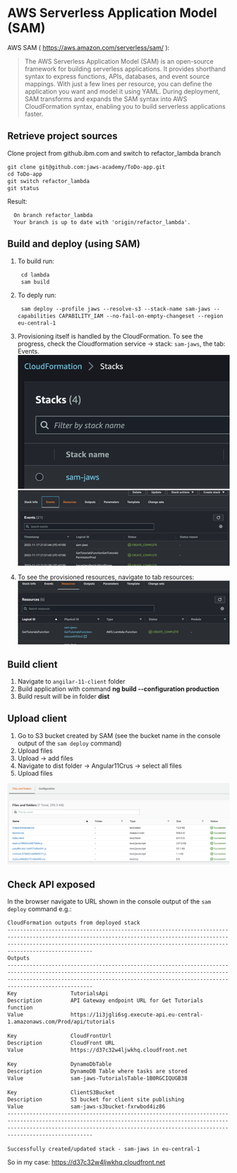 # AWS Serverless Application Model (SAM)

AWS SAM ( https://aws.amazon.com/serverless/sam/ ):
> The AWS Serverless Application Model (SAM) is an open-source framework for building serverless applications. It provides shorthand syntax to express functions, APIs, databases, and event source mappings. With just a few lines per resource, you can define the application you want and model it using YAML. During deployment, SAM transforms and expands the SAM syntax into AWS CloudFormation syntax, enabling you to build serverless applications faster.

Retrieve project sources
--------

Clone project from github.ibm.com and switch to refactor_lambda branch

    git clone git@github.com:jaws-academy/ToDo-app.git
    cd ToDo-app
    git switch refactor_lambda
    git status

Result:

      On branch refactor_lambda
      Your branch is up to date with 'origin/refactor_lambda'.

Build and deploy (using SAM)
--------
1. To build run: 

        cd lambda
        sam build

2. To deply run:

        sam deploy --profile jaws --resolve-s3 --stack-name sam-jaws --capabilities CAPABILITY_IAM --no-fail-on-empty-changeset --region eu-central-1

3. Provisioning itself is handled by the CloudFormation. To see the progress, check the Cloudformation service -> stack: `sam-jaws`, the tab: Events.
   ![Screenshot](../../img/33_sam.png)
   ![Screenshot](../../img/34_sam.png)

4. To see the provisioned resources, navigate to tab resources:
   ![Screenshot](../../img/35_sam.png)


Build client
-------------------------

1. Navigate to `angilar-11-client` folder
1. Build application with command **ng build --configuration production**	
1. Build result will be in folder **dist**	

Upload client
-------------------------

1. Go to S3 bucket created by SAM (see the bucket name in the console output of the `sam deploy` command)
1. Upload files 
1. Upload -> add files 
1. Navigate to dist folder -> Angular11Crus -> select all files
1. Upload files

![Screenshot](../../img/12_uploaded_files_s3.PNG)


Check API exposed
----
In the browser navigate to URL shown in the console output of the `sam deploy` command e.g.:
```
CloudFormation outputs from deployed stack
---------------------------------------------------------------------------------------------------------------------------------------------------------------------------------------------------------------------------------------------
Outputs
---------------------------------------------------------------------------------------------------------------------------------------------------------------------------------------------------------------------------------------------
Key                 TutorialsApi
Description         API Gateway endpoint URL for Get Tutorials function
Value               https://1i3jgli6sg.execute-api.eu-central-1.amazonaws.com/Prod/api/tutorials

Key                 CloudFrontUrl
Description         CloudFront URL
Value               https://d37c32w4ljwkhq.cloudfront.net

Key                 DynamoDbTable
Description         DynamoDB Table where tasks are stored
Value               sam-jaws-TutorialsTable-1B0RGCIQUGB38

Key                 ClientS3Bucket
Description         S3 bucket for client site publishing
Value               sam-jaws-s3bucket-fxrwbod4iz86
---------------------------------------------------------------------------------------------------------------------------------------------------------------------------------------------------------------------------------------------

Successfully created/updated stack - sam-jaws in eu-central-1
```

So in my case: https://d37c32w4ljwkhq.cloudfront.net
